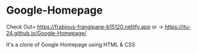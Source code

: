 # Google-Homepage
Check Out= https://frabjous-frangipane-b15120.netlify.app
or -> https://itu-24.github.io/Google-Homepage/

It's a clone of Google Homepage using HTML & CSS
